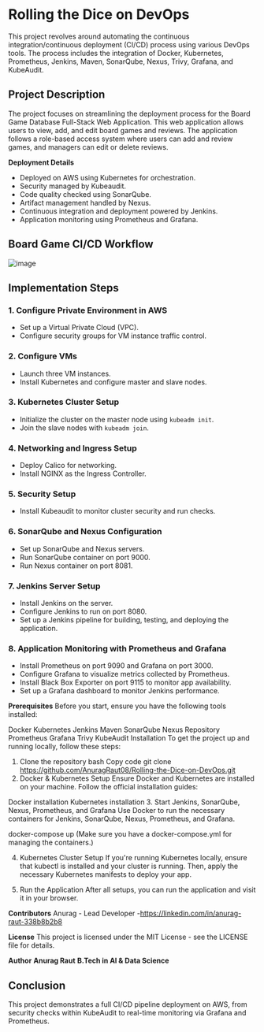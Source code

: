 # **Rolling the Dice on DevOps**

This project revolves around automating the continuous integration/continuous deployment (CI/CD) process using various DevOps tools. The process includes the integration of Docker, Kubernetes, Prometheus, Jenkins, Maven, SonarQube, Nexus, Trivy, Grafana, and KubeAudit.

## **Project Description**
The project focuses on streamlining the deployment process for the Board Game Database Full-Stack Web Application. This web application allows users to view, add, and edit board games and reviews. The application follows a role-based access system where users can add and review games, and managers can edit or delete reviews.

**Deployment Details**
- Deployed on AWS using Kubernetes for orchestration.
- Security managed by Kubeaudit.
- Code quality checked using SonarQube.
- Artifact management handled by Nexus.
- Continuous integration and deployment powered by Jenkins.
- Application monitoring using Prometheus and Grafana.


## **Board Game CI/CD Workflow**
![image](https://github.com/user-attachments/assets/ecdcd84c-41d9-401a-a11e-beeea12daaa9)


## **Implementation Steps**

### 1. **Configure Private Environment in AWS**

- Set up a Virtual Private Cloud (VPC).
- Configure security groups for VM instance traffic control.

### 2. **Configure VMs**

- Launch three VM instances.
- Install Kubernetes and configure master and slave nodes.

### 3. **Kubernetes Cluster Setup**

- Initialize the cluster on the master node using `kubeadm init`.
- Join the slave nodes with `kubeadm join`.

### 4. **Networking and Ingress Setup**

- Deploy Calico for networking.
- Install NGINX as the Ingress Controller.

### 5. **Security Setup**

- Install Kubeaudit to monitor cluster security and run checks.

### 6. **SonarQube and Nexus Configuration**

- Set up SonarQube and Nexus servers.
- Run SonarQube container on port 9000.
- Run Nexus container on port 8081.

### 7. **Jenkins Server Setup**

- Install Jenkins on the server.
- Configure Jenkins to run on port 8080.
- Set up a Jenkins pipeline for building, testing, and deploying the application.

### 8. **Application Monitoring with Prometheus and Grafana**

- Install Prometheus on port 9090 and Grafana on port 3000.
- Configure Grafana to visualize metrics collected by Prometheus.
- Install Black Box Exporter on port 9115 to monitor app availability.
- Set up a Grafana dashboard to monitor Jenkins performance.

**Prerequisites**
Before you start, ensure you have the following tools installed:

Docker
Kubernetes
Jenkins
Maven
SonarQube
Nexus Repository
Prometheus
Grafana
Trivy
KubeAudit
Installation
To get the project up and running locally, follow these steps:

1. Clone the repository
bash
Copy code
git clone https://github.com/AnuragRaut08/Rolling-the-Dice-on-DevOps.git
2. Docker & Kubernetes Setup
Ensure Docker and Kubernetes are installed on your machine. Follow the official installation guides:

Docker installation
Kubernetes installation
3. Start Jenkins, SonarQube, Nexus, Prometheus, and Grafana
Use Docker to run the necessary containers for Jenkins, SonarQube, Nexus, Prometheus, and Grafana.

docker-compose up
(Make sure you have a docker-compose.yml for managing the containers.)

4. Kubernetes Cluster Setup
If you're running Kubernetes locally, ensure that kubectl is installed and your cluster is running. Then, apply the necessary Kubernetes manifests to deploy your app.

5. Run the Application
After all setups, you can run the application and visit it in your browser.

**Contributors**
Anurag - Lead Developer -https://linkedin.com/in/anurag-raut-338b8b2b8

**License**
This project is licensed under the MIT License - see the LICENSE file for details.

**Author**
**Anurag Raut**
**B.Tech in AI & Data Science**



## **Conclusion**

This project demonstrates a full CI/CD pipeline deployment on AWS, from security checks within KubeAudit to real-time monitoring via Grafana and Prometheus.


